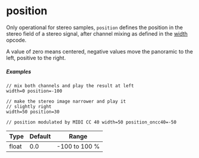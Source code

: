 ---
---
# position

Only operational for stereo samples, `position` defines the position in the stereo
field of a stereo signal, after channel mixing as defined in the [width](width)
opcode.

A value of zero means centered, negative values move the panoramic to the left,
positive to the right.

##### Examples

```
// mix both channels and play the result at left
width=0 position=-100

// make the stereo image narrower and play it
// slightly right
width=50 position=30

// position modulated by MIDI CC 40 width=50 position_oncc40=-50
```

| Type  | Default | Range         |
| ---   | ---     | ---           |
| float | 0.0     | -100 to 100 % |
